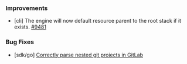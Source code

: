 ### Improvements

- [cli] The engine will now default resource parent to the root stack if it exists.
  [#9481](https://github.com/pulumi/pulumi/pull/9481)

### Bug Fixes

- [sdk/go] [Correctly parse nested git projects in GitLab](https://github.com/pulumi/pulumi/issues/9354)

